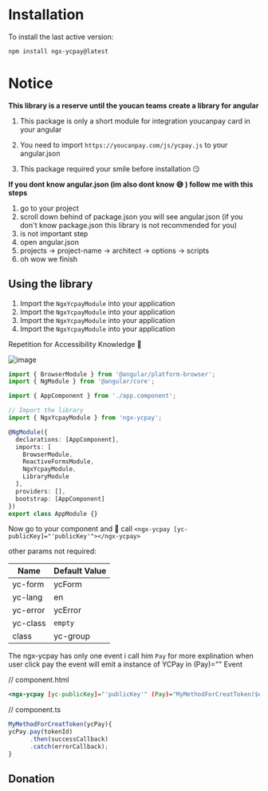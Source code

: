 # Installation

To install the last active version:

```bash
npm install ngx-ycpay@latest
```

# Notice
**This library is a reserve until the youcan teams create a library for angular**

1. This package is only a short module for integration youcanpay card in your angular

2. You need to import `https://youcanpay.com/js/ycpay.js` to your angular.json

3. This package required your smile before installation 😏

**If you dont know angular.json (im also dont know 😅 ) follow me with this steps**
1. go to your project
2. scroll down behind of package.json you will see angular.json  (if you don't know package.json this library is not recommended for you)
3. is not important step
4. open angular.json 
5. projects -> project-name -> architect -> options -> scripts
6. oh wow we finish 




## Using the library
1. Import the `NgxYcpayModule` into your application
2. Import the `NgxYcpayModule` into your application
3. Import the `NgxYcpayModule` into your application
4. Import the `NgxYcpayModule` into your application

Repetition for Accessibility Knowledge 🍪

![image](https://user-images.githubusercontent.com/30184753/162644378-a8dd0eaf-91f9-4935-b34d-8e4906d8e074.png)



```typescript
import { BrowserModule } from '@angular/platform-browser';
import { NgModule } from '@angular/core';

import { AppComponent } from './app.component';

// Import the library
import { NgxYcpayModule } from 'ngx-ycpay';

@NgModule({
  declarations: [AppComponent],
  imports: [
    BrowserModule,
    ReactiveFormsModule,
    NgxYcpayModule,
    LibraryModule
  ],
  providers: [],
  bootstrap: [AppComponent]
})
export class AppModule {}
```

Now go to your component and 🤙 call `<ngx-ycpay [yc-publicKey]="'publicKey'"></ngx-ycpay>`

other params not required: 


| Name     | Default Value       |
| -------  | ------------------- |
| yc-form  | ycForm              |
| yc-lang  | en                  |
| yc-error | ycError             |
| yc-class | `empty`             |
| class    | yc-group            |


The ngx-ycpay has only one event i call him `Pay`  for more explination when user click pay the event will emit a instance of YCPay in (Pay)="" Event

// component.html
```xml
<ngx-ycpay [yc-publicKey]="'publicKey'" (Pay)="MyMethodForCreatToken($event)"></ngx-ycpay>
```

// component.ts
```typescript
MyMethodForCreatToken(ycPay){
ycPay.pay(tokenId)
      .then(successCallback)
      .catch(errorCallback);
}
```


## Donation


